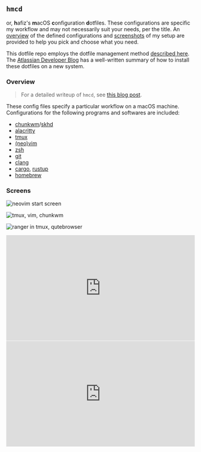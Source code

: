 ## `hmcd`

or, <b>h</b>afiz's <b>m</b>acOS <b>c</b>onfiguration <b>d</b>otfiles. These configurations are specific my workflow and may not necessarily suit your needs, per the title. An [overview](#Overview) of the defined configurations and [screenshots](#Screens) of my setup are provided to help you pick and choose what you need.

This dotfile repo employs the dotfile management method [described here](https://news.ycombinator.com/item?id=11071754). The [Atlassian Developer Blog](https://www.atlassian.com/git/tutorials/dotfiles#installing-git-lfs) has a well-written summary of how to install these dotfiles on a new system.

### Overview 

> For a detailed writeup of `hmcd`, see [this blog post](https://cc.ayazhafiz.com/articles/19/tiling-wm-macos).

These config files specify a particular workflow on a macOS machine. Configurations for the following programs and softwares are included:

- [chunkwm](https://github.com/koekeishiya/chunkwm)/[skhd](https://github.com/koekeishiya/skhd)
- [alacritty](https://github.com/jwilm/alacritty)
- [tmux](https://github.com/tmux/tmux)
- [(neo)vim](https://github.com/neovim/neovim)
- [zsh](https://www.zsh.org)
- [git](https://git-scm.com)
- [clang](https://clang.llvm.org)
- [cargo](https://github.com/rust-lang/cargo), [rustup](https://rustup.rs)
- [homebrew](https://brew.sh)

### Screens

![neovim start screen](https://cc.ayazhafiz.com/assets/img/neovim_start.jpg)

![tmux, vim, chunkwm](https://cc.ayazhafiz.com/assets/img/vim_tmux_chunkwm.jpg)

![ranger in tmux, qutebrowser](https://cc.ayazhafiz.com/assets/img/ranger_qutebrowser.jpg)

<div style="width:100%;height:0;padding-bottom:56%;position:relative;"><iframe src="https://giphy.com/embed/KcWJJoPBy7qBLcnEIh" width="100%" height="100%" style="position:absolute" frameBorder="0" class="giphy-embed" allowFullScreen></iframe></div>

<div style="width:100%;height:0;padding-bottom:56%;position:relative;"><iframe src="https://giphy.com/embed/hXCJTb7v00wjLcJb9I" width="100%" height="100%" style="position:absolute" frameBorder="0" class="giphy-embed" allowFullScreen></iframe></div>

